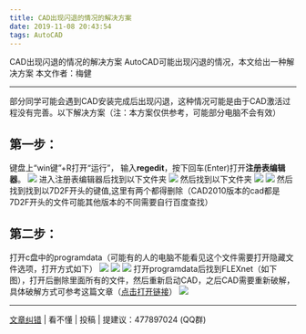 ```yaml
---
title: CAD出现闪退的情况的解决方案
date: 2019-11-08 20:43:54
tags: AutoCAD
---
```

CAD出现闪退的情况的解决方案
AutoCAD可能出现闪退的情况，本文给出一种解决方案
本文作者：梅健
<!--more-->
<hr>

部分同学可能会遇到CAD安装完成后出现闪退，这种情况可能是由于CAD激活过程没有完善。以下解决方案（注：本方案仅供参考，可能部分电脑不会有效）

## 第一步：
键盘上“win键”+R打开“运行”，
输入**regedit**，按下回车(Enter)打开**注册表编辑器**。
![](./CAD_(1).png)
进入注册表编辑器后找到以下文件夹
![](./CAD_(2).png)
然后找到以下文件夹
![](./CAD_(3).png)
![](./CAD_(4).png)
然后找到找到以7D2F开头的键值,这里有两个都得删除（CAD2010版本的cad都是7D2F开头的文件可能其他版本的不同需要自行百度查找）
## 第二步：
打开c盘中的programdata（可能有的人的电脑不能看见这个文件需要打开隐藏文件选项，打开方式如下）
![](./CAD_(5).png)
![](./CAD_(6).png)
![](./CAD_(7).png)
打开programdata后找到FLEXnet（如下图），打开后删除里面所有的文件，然后重新启动CAD，之后CAD需要重新破解，具体破解方式可参考这篇文章（[点击打开链接](http://help.cqjtujx.club/2019/08/17/%E5%AE%89%E8%A3%85AutoCAD%E7%AE%80%E6%98%8E%E6%95%99%E7%A8%8B/)）
![](./CAD_(8).png)

<hr>

[文章纠错](https://github.com/cqjtu-acm/help/issues) | 看不懂 | 投稿 | 提建议：477897024 (QQ群)

